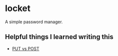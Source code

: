 # locket
A simple password manager.

## Helpful things I learned writing this
- [PUT vs POST](https://stackoverflow.com/a/2691891)